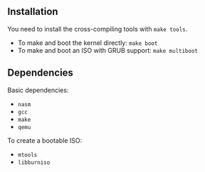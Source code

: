 ## Installation

You need to install the cross-compiling tools with `make tools`.

- To make and boot the kernel directly: `make boot`
- To make and boot an ISO with GRUB support: `make multiboot`

## Dependencies
Basic dependencies:
- `nasm`
- `gcc`
- `make`
- `qemu`

To create a bootable ISO:
- `mtools`
- `libburniso`
